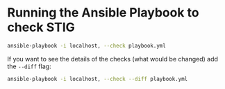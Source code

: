 # Running the Ansible Playbook to check STIG

```bash
ansible-playbook -i localhost, --check playbook.yml
```

If you want to see the details of the checks (what would be changed) add the `--diff` flag:

```bash
ansible-playbook -i localhost, --check --diff playbook.yml
```

